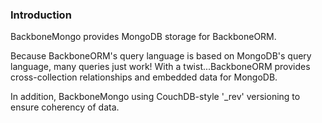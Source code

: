 ### Introduction

BackboneMongo provides MongoDB storage for BackboneORM.

Because BackboneORM's query language is based on MongoDB's query language, many queries just work! With a twist...BackboneORM provides cross-collection relationships and embedded data for MongoDB.

In addition, BackboneMongo using CouchDB-style '_rev' versioning to ensure coherency of data.
